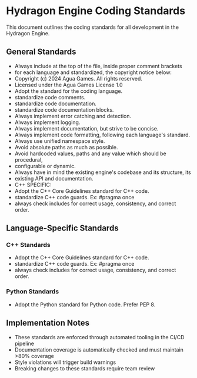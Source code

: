 # Hydragon Engine Coding Standards

This document outlines the coding standards for all development in the Hydragon Engine.

## General Standards

- Always include at the top of the file, inside proper comment brackets
- for each language and standardized, the copyright notice below:
- Copyright (c) 2024 Agua Games. All rights reserved.
- Licensed under the Agua Games License 1.0
- Adopt the standard for the coding language.
- standardize code comments.
- standardize code documentation.
- standardize code documentation blocks.
- Always implement error catching and detection.
- Always implement logging.
- Always implement documentation, but strive to be concise.
- Always implement code formatting, following each language's standard.
- Always use unified namespace style.
- Avoid absolute paths as much as possible.
- Avoid hardcoded values, paths and any value which should be procedural,
- configurable or dynamic.
- Always have in mind the existing engine's codebase and its structure, its
- existing API and documentation.
- C++ SPECIFIC:
- Adopt the C++ Core Guidelines standard for C++ code.
- standardize C++ code guards. Ex: #pragma once
- always check includes for correct usage, consistency, and correct order.

## Language-Specific Standards

### C++ Standards
- Adopt the C++ Core Guidelines standard for C++ code.
- standardize C++ code guards. Ex: #pragma once
- always check includes for correct usage, consistency, and correct order.

### Python Standards
- Adopt the Python standard for Python code. Prefer PEP 8.

## Implementation Notes

- These standards are enforced through automated tooling in the CI/CD pipeline
- Documentation coverage is automatically checked and must maintain >80% coverage
- Style violations will trigger build warnings
- Breaking changes to these standards require team review 